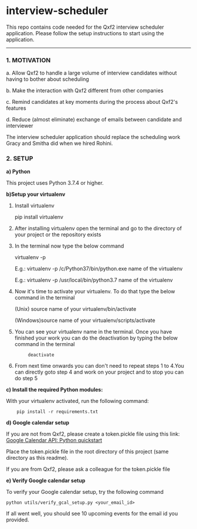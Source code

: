 # interview-scheduler
This repo contains code needed for the Qxf2 interview scheduler application. Please follow the setup instructions to start using the application.

----

### 1. MOTIVATION 


a. Allow Qxf2 to handle a large volume of interview candidates without having to bother about scheduling

b. Make the interaction with Qxf2 different from other companies 

c. Remind candidates at key moments during the process about Qxf2's features

d. Reduce (almost eliminate) exchange of emails between candidate and interviewer

The interview scheduler application should replace the scheduling work Gracy and Smitha did when we hired Rohini. 

### 2. SETUP

__a) Python__

This project uses Python 3.7.4 or higher.


__b)Setup your virtualenv__

1. Install virtualenv

      pip install virtualenv

2. After installing virtualenv open the terminal and go to the directory of your project or the repository exists

3. In the terminal now type the below command


      virtualenv -p <full path to the Python executable> <name of the virtual env>

      E.g.: virtualenv -p /c/Python37/bin/python.exe name of the virtualenv

      E.g.: virtualenv -p /usr/local/bin/python3.7 name of the virtualenv

4. Now it's time to activate your virtualenv. To do that type the below command in the terminal

      (Unix) source name of your virtualenv/bin/activate

      (Windows)source name of your virtualenv/scripts/activate

5. You can see your virtualenv name in the terminal. Once you have finished your work you can do the deactivation by typing the below command in the terminal
      
            deactivate

6. From next time onwards you can don't need to repeat steps 1 to 4.You can directly goto step 4 and work on your project and to stop you can do step 5


__c) Install the required Python modules:__

With your virtualenv activated, run the following command:

		pip install -r requirements.txt


__d) Google calendar setup__

If you are not from Qxf2, please create a token.pickle file using this link: [Google Calendar API: Python quickstart](https://developers.google.com/calendar/quickstart/python)

Place the token.pickle file in the root directory of this project (same directory as this readme).


If you are from Qxf2, please ask a colleague for the token.pickle file


__e) Verify Google calendar setup__

To verify your Google calendar setup, try the following command

	python utils/verify_gcal_setup.py <your_email_id> 

If all went well, you should see 10 upcoming events for the email id you provided.
